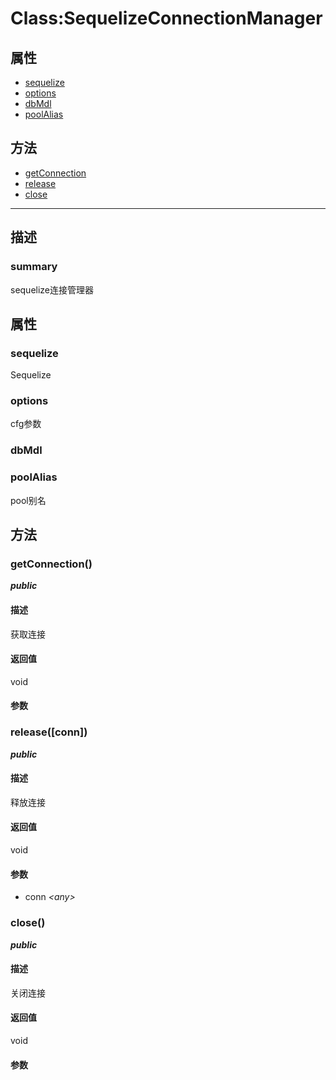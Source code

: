 # Class:SequelizeConnectionManager   
## 属性
+ [sequelize](#PROP_sequelize)
+ [options](#PROP_options)
+ [dbMdl](#PROP_dbMdl)
+ [poolAlias](#PROP_poolAlias)
## 方法
+ [getConnection](#METHOD_getConnection)
+ [release](#METHOD_release)
+ [close](#METHOD_close)
---   
## 描述
   
### summary   
sequelize连接管理器  
   
## 属性   
### <a id="PROP_sequelize">sequelize</a>   
Sequelize
     
### <a id="PROP_options">options</a>   
cfg参数
     
### <a id="PROP_dbMdl">dbMdl</a>   

     
### <a id="PROP_poolAlias">poolAlias</a>   
pool别名
     
## 方法   
### <a id="METHOD_getConnection">getConnection()</a>   
***public***   
#### 描述   
获取连接   
#### 返回值   
void   
#### 参数   
### <a id="METHOD_release">release([conn])</a>   
***public***   
#### 描述   
释放连接   
#### 返回值   
void   
#### 参数   
+ conn *&lt;any&gt;*    
### <a id="METHOD_close">close()</a>   
***public***   
#### 描述   
关闭连接   
#### 返回值   
void   
#### 参数   
